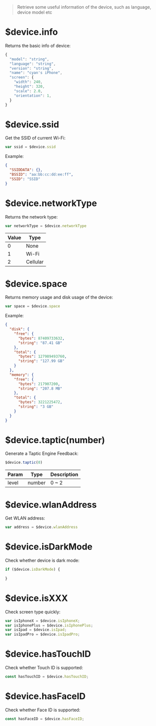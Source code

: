 > Retrieve some useful information of the device, such as language, device model etc

# $device.info

Returns the basic info of device:

```js
{
  "model": "string",
  "language": "string",
  "version": "string",
  "name": "cyan's iPhone",
  "screen": {
    "width": 240,
    "height": 320,
    "scale": 2.0,
    "orientation": 1,
  }
}
```

# $device.ssid

Get the SSID of current Wi-Fi:

```js
var ssid = $device.ssid
```

Example:

```json
{
  "SSIDDATA": {},
  "BSSID": "aa:bb:cc:dd:ee:ff",
  "SSID": "SSID"
}
```

# $device.networkType

Returns the network type:

```js
var networkType = $device.networkType
```

Value | Type
---|---
0 | None
1 | Wi-Fi
2 | Cellular

# $device.space

Returns memory usage and disk usage of the device:

```js
var space = $device.space
```

Example:

```json
{
  "disk": {
    "free": {
      "bytes": 87409733632,
      "string": "87.41 GB"
    },
    "total": {
      "bytes": 127989493760,
      "string": "127.99 GB"
    }
  },
  "memory": {
    "free": {
      "bytes": 217907200,
      "string": "207.8 MB"
    },
    "total": {
      "bytes": 3221225472,
      "string": "3 GB"
    }
  }
}
```

# $device.taptic(number)

Generate a Taptic Engine Feedback:

```js
$device.taptic(0)
```

Param | Type | Description
---|---|---
level | number | 0 ~ 2

# $device.wlanAddress

Get WLAN address:

```js
var address = $device.wlanAddress
```

# $device.isDarkMode

Check whether device is dark mode:

```js
if ($device.isDarkMode) {
  
}
```

# $device.isXXX

Check screen type quickly:

```js
var isIphoneX = $device.isIphoneX;
var isIphonePlus = $device.isIphonePlus;
var isIpad = $device.isIpad;
var isIpadPro = $device.isIpadPro;
```

# $device.hasTouchID

Check whether Touch ID is supported:

```js
const hasTouchID = $device.hasTouchID;
```

# $device.hasFaceID

Check whether Face ID is supported:

```js
const hasFaceID = $device.hasFaceID;
```
